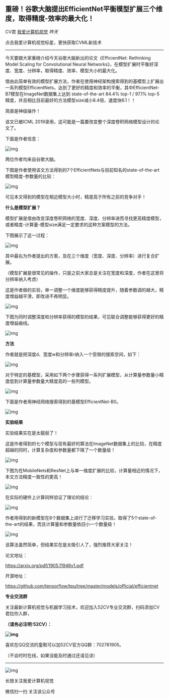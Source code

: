 ## 重磅！谷歌大脑提出EfficientNet平衡模型扩展三个维度，取得精度-效率的最大化！

CV君 [我爱计算机视觉](javascript:void(0);) *昨天*

点击我爱计算机视觉标星，更快获取CVML新技术

------



今天要跟大家重磅介绍今天谷歌大脑新出的论文《EfficientNet: Rethinking Model Scaling for Convolutional Neural Networks》，在模型扩展时平衡好深度、宽度、分辨率，取得精度、效率、模型大小的最大化。



借由此简单有效的模型扩展方法，作者在使用神经架构搜索得到的基模型上扩展出一系列模型EfficientNets，达到了更好的精度和效率的平衡，其中EfficientNet-B7模型在ImageNet数据集上达到 state-of-the-art 84.4% top-1 / 97.1% top-5 精度，并且相比目前最好的方法模型size减小8.4倍，速度快6.1！！



简直是神级操作！



该文已被ICML 2019录用，这可能是一篇要改变整个深度卷积网络模型设计的论文了。



下面是作者信息：



![img](https://mmbiz.qpic.cn/mmbiz_png/BJbRvwibeSTsgrXMebXP2ibwLMwejyvw78hCib6LQraObEXPDz403b4OJ9ywM9bic0CichRhKYYiadEWqO3ughicRBBbQ/640?wx_fmt=png&tp=webp&wxfrom=5&wx_lazy=1&wx_co=1)



两位作者均来自谷歌大脑。



下图是作者使用该文方法得到的7个EfficientNets与目前知名的state-of-the-art模型精度-参数量的比较：





![img](https://mmbiz.qpic.cn/mmbiz_png/BJbRvwibeSTsgrXMebXP2ibwLMwejyvw78ModiaibtFUibDZMiaM7UTjyzKL8jMZsguAn6RKToPqsibBRkiciaI7ibSW1lxg/640?wx_fmt=png&tp=webp&wxfrom=5&wx_lazy=1&wx_co=1)



可见本文得到的模型在相近模型大小时，精度高于所有之前的竞争对手！



**什么是模型扩展？**



模型扩展是借由改变深度卷积网络的宽度、深度、分辨率进而寻找更高精度模型，或者精度-计算量-模型size满足一定要求的这种方案模型的方法。



下图展示了这一过程：



![img](https://mmbiz.qpic.cn/mmbiz_png/BJbRvwibeSTsgrXMebXP2ibwLMwejyvw78sibH6Man6gVItCmUibJFoBIOK1xTVHmSmsLCyLKMskH94qDEoN3JiaVcQ/640?wx_fmt=png&tp=webp&wxfrom=5&wx_lazy=1&wx_co=1)



其中最右为作者提出的方案，及在三个维度（宽度、深度、分辨率）进行复合扩展。

（模型扩展是很常见的操作，只是之前大家总是关注在宽度和深度，作者在这里将分辨率纳入考虑）



这是作者做的实验，单一调整一个维度能够获得精度提升，随着参数调的越大，精度增益越平滑，即改进不再明显。



![img](https://mmbiz.qpic.cn/mmbiz_png/BJbRvwibeSTsgrXMebXP2ibwLMwejyvw78b7ibAzHXZHFnhLKzMl38AMSMkNhicadfkwK0fib8ulTU15ibibXlfhCQiaUg/640?wx_fmt=png&tp=webp&wxfrom=5&wx_lazy=1&wx_co=1)



下图为同时调整深度和分辨率获得的模型的结果，可见联合调整能够获得更好的精度增益曲线。



![img](https://mmbiz.qpic.cn/mmbiz_png/BJbRvwibeSTsgrXMebXP2ibwLMwejyvw78RDvmclicfA4uMOYnMJKtVat7D3ibfWOsXpiclrhrUazdH3cPIPYCXEyGQ/640?wx_fmt=png&tp=webp&wxfrom=5&wx_lazy=1&wx_co=1)





**方法**



作者就是把深度d、宽度w和分辨率r纳入一个受限的搜索空间，如下：



![img](https://mmbiz.qpic.cn/mmbiz_png/BJbRvwibeSTsgrXMebXP2ibwLMwejyvw78c4SCFmeIPZjzzJ4ln3GWjzwIibtDfiajpjB0vvUiaEZ4OibgfWXKP9yJLg/640?wx_fmt=png&tp=webp&wxfrom=5&wx_lazy=1&wx_co=1)



对于特定的基模型，采用如下两个步骤获得一系列扩展模型，从计算量参数量小精度低到计算量参数量大精度高的一些列模型。



![img](https://mmbiz.qpic.cn/mmbiz_png/BJbRvwibeSTsgrXMebXP2ibwLMwejyvw784q0wc2xylNaOveBlNJWIx0jasxfTyVeTfvxF4q5iaNqsJibmiacZAFWOQ/640?wx_fmt=png&tp=webp&wxfrom=5&wx_lazy=1&wx_co=1)



下面是作者用神经网络搜索得到的基模型EfficientNet-B0。



![img](https://mmbiz.qpic.cn/mmbiz_png/BJbRvwibeSTsgrXMebXP2ibwLMwejyvw78uZAKuDj5rib8PeBESk43muuy5QJ3tNnQun5xwuU1rXFVCnHicrCmpB7g/640?wx_fmt=png&tp=webp&wxfrom=5&wx_lazy=1&wx_co=1)



**实验结果**



实验结果实在是太靓丽了！



这是作者得到的七个模型与现有最好的算法在ImageNet数据集上的比较，在精度超越的同时，计算复杂度和参数量都下降了一个数量级！



![img](https://mmbiz.qpic.cn/mmbiz_png/BJbRvwibeSTsgrXMebXP2ibwLMwejyvw78XuDYzlm5mwS6emRCB7EHvLr5iadXuaJoU79VUrmOMm8FmqibLbRn0pdQ/640?wx_fmt=png&tp=webp&wxfrom=5&wx_lazy=1&wx_co=1)



下图为在MobileNets和ResNet上与单一维度扩展的比较，计算量相近的情况下，本文方法精度一致性的更高！



![img](https://mmbiz.qpic.cn/mmbiz_png/BJbRvwibeSTsgrXMebXP2ibwLMwejyvw788qTbv2ncgL1wCmwcATcsaB9zkISCFBfaMVnV9Okgibb21UxMHZNPdcw/640?wx_fmt=png&tp=webp&wxfrom=5&wx_lazy=1&wx_co=1)



在实际的硬件上计算同样验证了理论的结论：



![img](https://mmbiz.qpic.cn/mmbiz_png/BJbRvwibeSTsgrXMebXP2ibwLMwejyvw78THoYCAhZAFxeOHXPKslr1mfNWHYPNLsbDHe0NNjxnObMs9Tw74nJDQ/640?wx_fmt=png&tp=webp&wxfrom=5&wx_lazy=1&wx_co=1)



作者用得到的新模型在8个数据集上进行了迁移学习实验，取得了5个state-of-the-art的结果，而且计算量和参数量依旧小一个数量级！



![img](https://mmbiz.qpic.cn/mmbiz_png/BJbRvwibeSTsgrXMebXP2ibwLMwejyvw78rFHl9OOyOuYtmRFBANJRXibN6ia1sHX3TvCrh8myGANicibhAGuSezoHBA/640?wx_fmt=png&tp=webp&wxfrom=5&wx_lazy=1&wx_co=1)



该算法虽然简单，但结果实在是太吸引人了，强烈推荐大家关注！



论文地址：

https://arxiv.org/pdf/1905.11946v1.pdf

开源地址：

https://github.com/tensorflow/tpu/tree/master/models/official/efficientnet



**专业交流群**



关注最新计算机视觉与机器学习技术，欢迎加入52CV专业交流群，扫码添加CV君拉你入群，



**（请务必注明:52CV）：**

**![img](https://mmbiz.qpic.cn/mmbiz_png/BJbRvwibeSTs1Ke4WXicIqN7QibMXL527MCvicgajlnePVw1mnomoLqFqL0WLf7UUpSkVGj2E1GGe83e8ZmY0G42jw/640?wx_fmt=png&tp=webp&wxfrom=5&wx_lazy=1&wx_co=1)**

喜欢在QQ交流的童鞋可以加52CV官方QQ群：702781905。

（不会时时在线，如果没能及时通过还请见谅）



------





![img](https://mmbiz.qpic.cn/mmbiz_png/BJbRvwibeSTvVOnJBvePcP1qFUSWpyvrjpYAWNIZTZzUA7Zq4VPlReicJWcIeozxic5VhHlwNQNAFXmKQBtKf5xAQ/640?wx_fmt=png&tp=webp&wxfrom=5&wx_lazy=1&wx_co=1)

长按关注我爱计算机视觉









微信扫一扫
关注该公众号